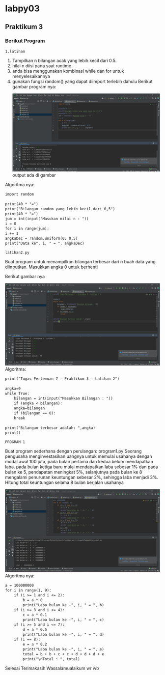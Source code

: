# labpy03
## Praktikum 3
### Berikut Program
    1.latihan
1. Tampilkan n bilangan acak yang lebih kecil dari 0.5.
2. nilai n diisi pada saat runtime
3. anda bisa menggunakan kombinasi while dan for untuk menyelesaikannya
4. gunakan fungsi random() yang dapat diimport terlebih dahulu
Berikut gambar program nya:<P>
![gambar 1](screenshot/ss1.PNG)
output ada di gambar<P>

Algoritma nya:<P>
 
    import random

    print(40 * "=")
    print("Bilangan random yang lebih kecil dari 0,5")
    print(40 * "=")
    jum = int(input("Masukan nilai n : "))
    i = 0
    for i in range(jum):
    i += 1
    angkaDec = random.uniform(0, 0.5)
    print("Data ke", i, " = ", angkaDec)
<P></P>    
    
    latihan2.py
Buat program untuk menampilkan bilangan terbesar dari n buah data yang diinputkan.
Masukkan angka 0 untuk berhenti<P>
Berikut gambar nya<p>
![gambar 2](screenshot/ss2.PNG)
Algoritma:<p>
    
    print("Tugas Pertemuan 7 - Praktikum 3 - Latihan 2")

    angka=0
    while True:
        bilangan = int(input("Masukkan Bilangan : "))
        if (angka < bilangan):
        angka=bilangan
        if (bilangan == 0):
        break

    print("Bilangan terbesar adalah: ",angka)
    print()
<P>
    
    PROGRAM 1

Buat program sederhana dengan perulangan: program1.py
Seorang pengusaha menginvestasikan uangnya untuk memulai usahanya dengan
modal awal 100 juta, pada bulan pertama dan kedua belum mendapatkan laba. pada
bulan ketiga baru mulai mendapatkan laba sebesar 1% dan pada bulan ke 5,
pendapatan meningkat 5%, selanjutnya pada bulan ke 8 mengalami penurunan
keuntungan sebesar 2%, sehingga laba menjadi 3%. Hitung total keuntungan selama 8
bulan berjalan usahanya<p>
![GAMBAR 3](screenshot/ss3.PNG)
Algoritma nya:<p>

    a = 100000000
    for i in range(1, 9):
        if (i >= 1 and i <= 2):
            b = a * 0
            print("Laba bulan ke -", i, " = ", b)
        if (i >= 3 and i <= 4):
            c = a * 0.1
            print("Laba bulan ke -", i, " = ", c)
        if (i >= 5 and i <= 7):
            d = a * 0.5
            print("Laba bulan ke -", i, " = ", d)
        if (i == 8):
            e = a * 0.2
            print("Laba bulan ke -", i, " = ", e)
            total = b + b + c + c + d + d + d + e
            print("\nTotal : ", total)

Selesai Terimakasih Wassalamualaikum wr wb

